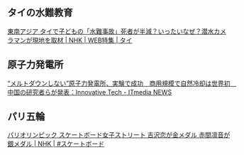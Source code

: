 ## タイの水難教育

[東南アジア タイで子どもの「水難事故」死者が半減？いったいなぜ？潜水カメラマンが現地を取材 | NHK | WEB特集 | タイ](https://www3.nhk.or.jp/news/html/20240725/k10014523441000.html)

## 原子力発電所

[“メルトダウンしない”原子力発電所、実験で成功　商用規模で自然冷却は世界初　中国の研究者らが発表：Innovative Tech - ITmedia NEWS](https://www.itmedia.co.jp/news/articles/2407/29/news057.html)

## パリ五輪

[パリオリンピック スケートボード女子ストリート 吉沢恋が金メダル 赤間凛音が銀メダル | NHK | #スケートボード](https://www3.nhk.or.jp/news/html/20240728/k10014527791000.html)
